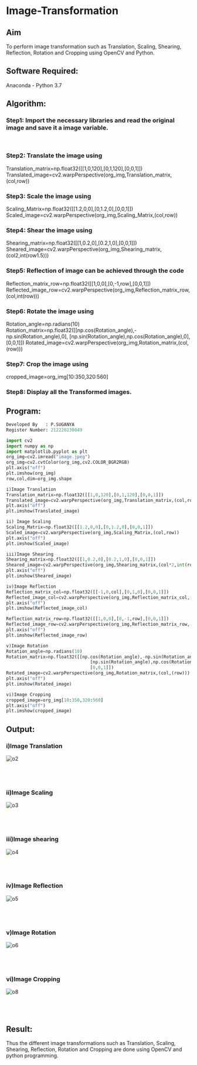 # Image-Transformation
## Aim
To perform image transformation such as Translation, Scaling, Shearing, Reflection, Rotation and Cropping using OpenCV and Python.

## Software Required:
Anaconda - Python 3.7

## Algorithm:
### Step1: Import the necessary libraries and read the original image and save it a image variable.
<br>

### Step2: Translate the image using
Translation_matrix=np.float32([[1,0,120],[0,1,120],[0,0,1]]) Translated_image=cv2.warpPerspective(org_img,Translation_matrix,(col,row))
<br>

### Step3: Scale the image using
Scaling_Matrix=np.float32([[1.2,0,0],[0,1.2,0],[0,0,1]]) Scaled_image=cv2.warpPerspective(org_img,Scaling_Matrix,(col,row))
<br>

### Step4: Shear the image using
Shearing_matrix=np.float32([[1,0.2,0],[0.2,1,0],[0,0,1]]) Sheared_image=cv2.warpPerspective(org_img,Shearing_matrix,(col2,int(row1.5)))
<br>

### Step5: Reflection of image can be achieved through the code
Reflection_matrix_row=np.float32([[1,0,0],[0,-1,row],[0,0,1]]) Reflected_image_row=cv2.warpPerspective(org_img,Reflection_matrix_row,(col,int(row)))
<br>
### Step6: Rotate the image using
Rotation_angle=np.radians(10) Rotation_matrix=np.float32([[np.cos(Rotation_angle),-np.sin(Rotation_angle),0], [np.sin(Rotation_angle),np.cos(Rotation_angle),0], [0,0,1]]) Rotated_image=cv2.warpPerspective(org_img,Rotation_matrix,(col,(row)))

### Step7: Crop the image using
cropped_image=org_img[10:350,320:560]

### Step8: Display all the Transformed images.

## Program:
```python
Developed By   : P.SUGANYA
Register Number: 212220230049

import cv2
import numpy as np
import matplotlib.pyplot as plt
org_img=cv2.imread("image.jpeg")
org_img=cv2.cvtColor(org_img,cv2.COLOR_BGR2RGB)
plt.axis("off")
plt.imshow(org_img)
row,col,dim=org_img.shape

i)Image Translation
Translation_matrix=np.float32([[1,0,120],[0,1,120],[0,0,1]])
Translated_image=cv2.warpPerspective(org_img,Translation_matrix,(col,row))
plt.axis("off")
plt.imshow(Translated_image)

ii) Image Scaling
Scaling_Matrix=np.float32([[1.2,0,0],[0,1.2,0],[0,0,1]])
Scaled_image=cv2.warpPerspective(org_img,Scaling_Matrix,(col,row))
plt.axis("off")
plt.imshow(Scaled_image)

iii)Image Shearing
Shearing_matrix=np.float32([[1,0.2,0],[0.2,1,0],[0,0,1]])
Sheared_image=cv2.warpPerspective(org_img,Shearing_matrix,(col*2,int(row*1.5)))
plt.axis("off")
plt.imshow(Sheared_image)

iv)Image Reflection
Reflection_matrix_col=np.float32([[-1,0,col],[0,1,0],[0,0,1]])
Reflected_image_col=cv2.warpPerspective(org_img,Reflection_matrix_col,(col,int(row)))
plt.axis("off")
plt.imshow(Reflected_image_col)

Reflection_matrix_row=np.float32([[1,0,0],[0,-1,row],[0,0,1]])
Reflected_image_row=cv2.warpPerspective(org_img,Reflection_matrix_row,(col,int(row)))
plt.axis("off")
plt.imshow(Reflected_image_row)

v)Image Rotation
Rotation_angle=np.radians(10)
Rotation_matrix=np.float32([[np.cos(Rotation_angle),-np.sin(Rotation_angle),0],
                                [np.sin(Rotation_angle),np.cos(Rotation_angle),0],
                                [0,0,1]])
Rotated_image=cv2.warpPerspective(org_img,Rotation_matrix,(col,(row)))
plt.axis("off")
plt.imshow(Rotated_image)

vi)Image Cropping
cropped_image=org_img[10:350,320:560]
plt.axis("off")
plt.imshow(cropped_image)


```
## Output:
### i)Image Translation
![o2](https://user-images.githubusercontent.com/77089743/165481910-16a85deb-adff-41b8-a054-6fabb4933962.PNG)
<br>
<br>
<br>
<br>

### ii)Image Scaling
![o3](https://user-images.githubusercontent.com/77089743/165481954-96d410d2-aa29-4a84-a441-97a960cbf75f.PNG)
<br>
<br>
<br>
<br>


### iii)Image shearing
![o4](https://user-images.githubusercontent.com/77089743/165482011-26deb33f-3113-4b6f-bec9-dafbd9c0dd3f.PNG)
<br>
<br>
<br>
<br>


### iv)Image Reflection
![o5](https://user-images.githubusercontent.com/77089743/165482061-fb543907-f6e3-4e81-8473-6a7e400cb16e.PNG)
<br>
<br>
<br>
<br>



### v)Image Rotation
![o6](https://user-images.githubusercontent.com/77089743/165482135-1f161f3f-8f94-41ed-9263-2a7a581de8fe.PNG)
<br>
<br>
<br>
<br>



### vi)Image Cropping
![o8](https://user-images.githubusercontent.com/77089743/165482212-325c85ef-3052-4b82-8f44-05e035b324f2.PNG)
<br>
<br>
<br>
<br>




## Result: 

Thus the different image transformations such as Translation, Scaling, Shearing, Reflection, Rotation and Cropping are done using OpenCV and python programming.
